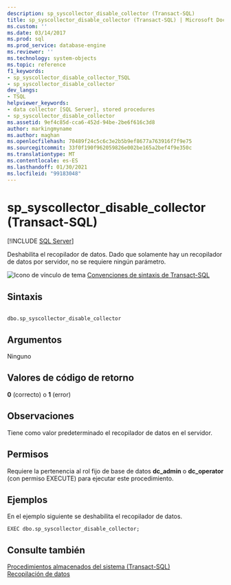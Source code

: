 ```yaml
---
description: sp_syscollector_disable_collector (Transact-SQL)
title: sp_syscollector_disable_collector (Transact-SQL) | Microsoft Docs
ms.custom: ''
ms.date: 03/14/2017
ms.prod: sql
ms.prod_service: database-engine
ms.reviewer: ''
ms.technology: system-objects
ms.topic: reference
f1_keywords:
- sp_syscollector_disable_collector_TSQL
- sp_syscollector_disable_collector
dev_langs:
- TSQL
helpviewer_keywords:
- data collector [SQL Server], stored procedures
- sp_syscollector_disable_collector
ms.assetid: 9ef4c85d-cca6-452d-94be-2be6f616c3d8
author: markingmyname
ms.author: maghan
ms.openlocfilehash: 70489f24c5c6c3e2b5b9ef8677a763916f7f9e75
ms.sourcegitcommit: 33f0f190f962059826e002be165a2bef4f9e350c
ms.translationtype: MT
ms.contentlocale: es-ES
ms.lasthandoff: 01/30/2021
ms.locfileid: "99183048"
---
```

# <a name="sp_syscollector_disable_collector-transact-sql"></a>sp_syscollector_disable_collector (Transact-SQL)
[!INCLUDE [SQL Server](../../includes/applies-to-version/sqlserver.md)]

  Deshabilita el recopilador de datos. Dado que solamente hay un recopilador de datos por servidor, no se requiere ningún parámetro.  
  
 ![Icono de vínculo de tema](../../database-engine/configure-windows/media/topic-link.gif "Icono de vínculo de tema") [Convenciones de sintaxis de Transact-SQL](../../t-sql/language-elements/transact-sql-syntax-conventions-transact-sql.md)  
  
## <a name="syntax"></a>Sintaxis  
  
```  
  
dbo.sp_syscollector_disable_collector   
```  
  
## <a name="arguments"></a>Argumentos  
 Ninguno  
  
## <a name="return-code-values"></a>Valores de código de retorno  
 **0** (correcto) o **1** (error)  
  
## <a name="remarks"></a>Observaciones  
 Tiene como valor predeterminado el recopilador de datos en el servidor.  
  
## <a name="permissions"></a>Permisos  
 Requiere la pertenencia al rol fijo de base de datos **dc_admin** o **dc_operator** (con permiso EXECUTE) para ejecutar este procedimiento.  
  
## <a name="examples"></a>Ejemplos  
 En el ejemplo siguiente se deshabilita el recopilador de datos.  
  
```  
EXEC dbo.sp_syscollector_disable_collector;  
```  
  
## <a name="see-also"></a>Consulte también  
 [Procedimientos almacenados del sistema &#40;Transact-SQL&#41;](../../relational-databases/system-stored-procedures/system-stored-procedures-transact-sql.md)   
 [Recopilación de datos](../../relational-databases/data-collection/data-collection.md)  
  
  
